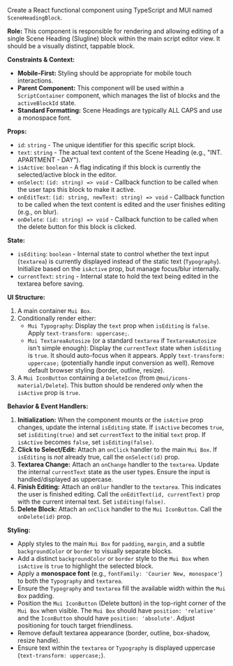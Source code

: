 Create a React functional component using TypeScript and MUI named `SceneHeadingBlock`.

**Role:**
This component is responsible for rendering and allowing editing of a single Scene Heading (Slugline) block within the main script editor view. It should be a visually distinct, tappable block.

**Constraints & Context:**
* **Mobile-First:** Styling should be appropriate for mobile touch interactions.
* **Parent Component:** This component will be used within a `ScriptContainer` component, which manages the list of blocks and the `activeBlockId` state.
* **Standard Formatting:** Scene Headings are typically ALL CAPS and use a monospace font.

**Props:**
* `id`: `string` - The unique identifier for this specific script block.
* `text`: `string` - The actual text content of the Scene Heading (e.g., "INT. APARTMENT - DAY").
* `isActive`: `boolean` - A flag indicating if this block is currently the selected/active block in the editor.
* `onSelect`: `(id: string) => void` - Callback function to be called when the user taps this block to make it active.
* `onEditText`: `(id: string, newText: string) => void` - Callback function to be called when the text content is edited and the user finishes editing (e.g., on blur).
* `onDelete`: `(id: string) => void` - Callback function to be called when the delete button for this block is clicked.

**State:**
* `isEditing`: `boolean` - Internal state to control whether the text input (`textarea`) is currently displayed instead of the static text (`Typography`). Initialize based on the `isActive` prop, but manage focus/blur internally.
* `currentText`: `string` - Internal state to hold the text being edited in the textarea before saving.

**UI Structure:**
1.  A main container `Mui Box`.
2.  Conditionally render either:
    * `Mui Typography`: Display the `text` prop when `isEditing` is `false`. Apply `text-transform: uppercase;`.
    * `Mui TextareaAutosize` (or a standard `textarea` if `TextareaAutosize` isn't simple enough): Display the `currentText` state when `isEditing` is `true`. It should auto-focus when it appears. Apply `text-transform: uppercase;` (potentially handle input conversion as well). Remove default browser styling (border, outline, resize).
3.  A `Mui IconButton` containing a `DeleteIcon` (from `@mui/icons-material/Delete`). This button should be rendered *only* when the `isActive` prop is `true`.

**Behavior & Event Handlers:**
1.  **Initialization:** When the component mounts or the `isActive` prop changes, update the internal `isEditing` state. If `isActive` becomes `true`, set `isEditing(true)` and set `currentText` to the initial `text` prop. If `isActive` becomes `false`, set `isEditing(false)`.
2.  **Click to Select/Edit:** Attach an `onClick` handler to the main `Mui Box`. If `isEditing` is *not* already true, call the `onSelect(id)` prop.
3.  **Textarea Change:** Attach an `onChange` handler to the `textarea`. Update the internal `currentText` state as the user types. Ensure the input is handled/displayed as uppercase.
4.  **Finish Editing:** Attach an `onBlur` handler to the `textarea`. This indicates the user is finished editing. Call the `onEditText(id, currentText)` prop with the current internal text. Set `isEditing(false)`.
5.  **Delete Block:** Attach an `onClick` handler to the `Mui IconButton`. Call the `onDelete(id)` prop.

**Styling:**
* Apply styles to the main `Mui Box` for `padding`, `margin`, and a subtle `backgroundColor` or `border` to visually separate blocks.
* Add a distinct `backgroundColor` or `border` style to the `Mui Box` when `isActive` is `true` to highlight the selected block.
* Apply a **monospace font** (e.g., `fontFamily: 'Courier New, monospace'`) to both the `Typography` and `textarea`.
* Ensure the `Typography` and `textarea` fill the available width within the `Mui Box` padding.
* Position the `Mui IconButton` (Delete button) in the top-right corner of the `Mui Box` when visible. The `Mui Box` should have `position: 'relative'` and the `IconButton` should have `position: 'absolute'`. Adjust positioning for touch target friendliness.
* Remove default textarea appearance (border, outline, box-shadow, resize handle).
* Ensure text within the `textarea` or `Typography` is displayed uppercase (`text-transform: uppercase;`).